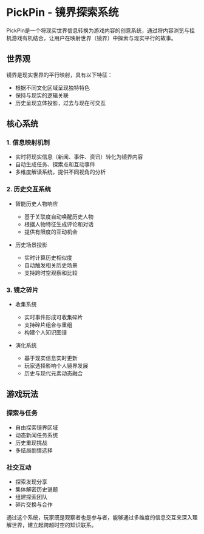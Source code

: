 # PickPin - 镜界探索系统

PickPin是一个将现实世界信息转换为游戏内容的创意系统，通过将内容浏览与挂机游戏有机结合，让用户在映射世界（镜界）中探索与现实平行的故事。

## 世界观

镜界是现实世界的平行映射，具有以下特征：

- 根据不同文化区域呈现独特特色
- 保持与现实的逻辑关联
- 历史呈现立体投影，过去与现在可交互

## 核心系统

### 1. 信息映射机制
- 实时将现实信息（新闻、事件、资讯）转化为镜界内容
- 自动生成任务、探索点和互动事件
- 多维度解读系统，提供不同视角的分析

### 2. 历史交互系统
- 智能历史人物响应
  - 基于关联度自动唤醒历史人物
  - 根据人物特征生成评论和对话
  - 提供有限度的互动机会

- 历史场景投影
  - 实时计算历史相似度
  - 自动触发相关历史场景
  - 支持跨时空观察和比较

### 3. 镜之碎片
- 收集系统
  - 实时事件形成可收集碎片
  - 支持碎片组合与重组
  - 构建个人知识图谱

- 演化系统
  - 基于现实信息实时更新
  - 玩家选择影响个人镜界发展
  - 历史与现代元素动态融合

## 游戏玩法

### 探索与任务
- 自由探索镜界区域
- 动态新闻任务系统
- 历史重现挑战
- 多结局剧情选择

### 社交互动
- 探索发现分享
- 集体解密历史谜题
- 组建探索团队
- 碎片交换与合作

通过这个系统，玩家既是观察者也是参与者，能够通过多维度的信息交互来深入理解世界，建立起跨越时空的知识联系。